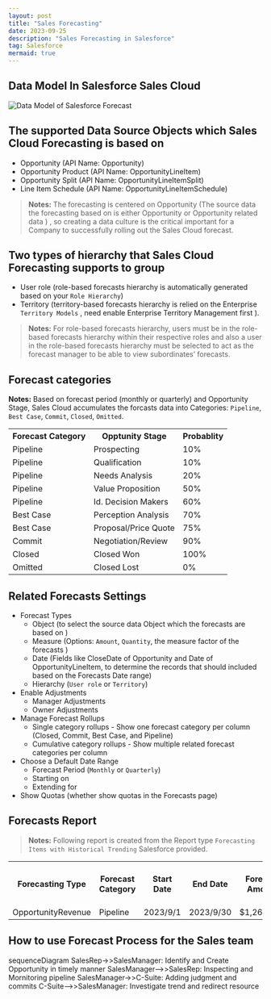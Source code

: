 ```yaml
---
layout: post
title: "Sales Forecasting"
date: 2023-09-25
description: "Sales Forecasting in Salesforce"
tag: Salesforce
mermaid: true
---   
```


## Data Model In Salesforce Sales Cloud

<img src="https://architect.salesforce.com/1/asset/immutable/s/a86a100/assets/images/data-models/sales-cloud-opportunity-forecasting-data-model.png" alt="Data Model of Salesforce Forecast"/>

## The supported Data Source Objects which Sales Cloud Forecasting is based on
- Opportunity (API Name: Opportunity)
- Opportunity Product (API Name: OpportunityLineItem)
- Opportunity Split (API Name: OpportunityLineItemSplit)
- Line Item Schedule (API Name: OpportunityLineItemSchedule)

> **Notes:** The forecasting is centered on Opportunity (The source data the forecasting based on is either Opportunity or Opportunity related data ) , so creating a data culture is the critical important  for a Company to successfully rolling out the Sales Cloud forecast.

## Two types of hierarchy that Sales Cloud Forecasting supports to group 
- User role (role-based forecasts hierarchy is automatically generated based on your `Role Hierarchy`)
- Territory (territory-based forecasts hierarchy is relied on the Enterprise `Territory Models` , need enable Enterprise Territory Management first ).

> **Notes:** For role-based forecasts hierarchy,  users must be in the role-based forecasts hierarchy within their respective roles and also a user in the role-based forecasts hierarchy must be selected  to act as the forecast manager to be able to view subordinates’ forecasts.

## Forecast categories

**Notes:** Based on forecast period (monthly or quarterly) and Opportunity Stage, Sales Cloud accumulates the forcasts data into Categories: `Pipeline`, `Best Case`, `Commit`, `Closed`, `Omitted`. 

  <table>
    <tbody>
      <tr>
        <th>Forecast Category</th>
        <th>Opptunity Stage</th>
        <th>Probablity</th>
      </tr>
      <tr>
        <td>Pipeline</td>
        <td>Prospecting</td>
        <td>10%</td>
      </tr>
      <tr>
        <td>Pipeline</td>
        <td>Qualification</td>
        <td>10%</td>
      </tr>
      <tr>
        <td>Pipeline</td>
        <td>Needs Analysis</td>
        <td>20%</td>
      </tr>
      <tr>
        <td>Pipeline</td>
        <td>Value Proposition</td>
        <td>50%</td>
      </tr>
      <tr>
        <td>Pipeline</td>
        <td>Id. Decision Makers</td>
        <td>60%</td>
      </tr>
        <tr>
        <td>Best Case</td>
        <td>Perception Analysis</td>
        <td>70%</td>
      </tr>
      <tr>
        <td>Best Case</td>
        <td>Proposal/Price Quote</td>
        <td>75%</td>
      </tr>
      <tr>
        <td>Commit</td>
        <td>Negotiation/Review</td>
        <td>90%</td>
      </tr>
      <tr>
        <td>Closed</td>
        <td>Closed Won</td>
        <td>100%</td>
      </tr>
      <tr>
        <td>Omitted</td>
        <td>Closed Lost</td>
        <td>0%</td>
      </tr>
    </tbody>
  </table>


## Related Forecasts Settings

- Forecast Types 
   - Object (to select the source data Object which the forecasts are based on )
   - Measure (Options: `Amount`, `Quantity`, the measure factor of the forecasts )
   - Date (Fields like CloseDate of Opportunity and Date of OpportunityLineItem, to determine the records that should included based on the Forecasts Date range)
   - Hierarchy (`User role` or `Territory`)
- Enable Adjustments
   - Manager Adjustments
   - Owner Adjustments
- Manage Forecast Rollups
   - Single category rollups - Show one forecast category per column (Closed, Commit, Best Case, and Pipeline)
   - Cumulative category rollups - Show multiple related forecast categories per column
- Choose a Default Date Range
   - Forecast Period (`Monthly` or `Quarterly`)
   - Starting on 
   - Extending for
- Show Quotas (whether show quotas in the Forecasts page)

## Forecasts Report

> **Notes:** Following report is created from the Report type `Forecasting Items with Historical Trending` Salesforce provided.

  <table>
    <tbody>
      <tr>
        <th>Forecasting Type</th>
        <th>Forecast Category</th>
        <th>Start Date</th>
        <th>End Date</th>
        <th>Forecast Amount</th>
        <th>Amount Without Adjustments</th>
        <th>Amount Without Manager Adjustment</th>
      </tr>
      <tr>
        <td>OpportunityRevenue</td>
        <td>Pipeline</td>
        <td>2023/9/1</td>
        <td>2023/9/30</td>
        <td>$1,269,390</td>
        <td>$1,269,390</td>
        <td>$1,269,390</td>
      </tr>
    </tbody>
  </table>


## How to use Forecast Process for the Sales team
<div class="mermaid">
sequenceDiagram
  SalesRep->>SalesManager: Identify and Create Opportunity in timely manner
  SalesManager-->>SalesRep: Inspecting and Mornitoring pipeline
  SalesManager->>C-Suite: Adding judgment and commits
  C-Suite-->>SalesManager: Investigate trend and redirect resource
</div>